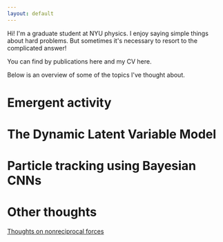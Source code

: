 ```yaml
---
layout: default
---
```


Hi! I'm a graduate student at NYU physics. I enjoy saying simple things about hard problems. But sometimes it's necessary to resort to the complicated answer!

You can find by publications here and my CV here.

Below is an overview of some of the topics I've thought about.

# Emergent activity


# The Dynamic Latent Variable Model


# Particle tracking using Bayesian CNNs

# Other thoughts

[Thoughts on nonreciprocal forces](./aug-19-24.html)



